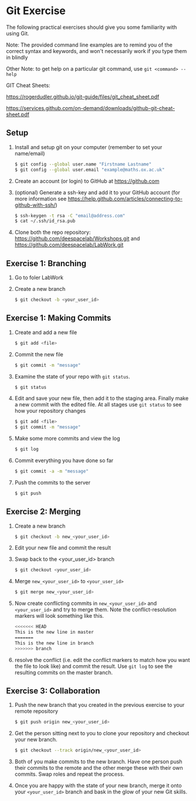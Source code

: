 # Git Exercise

The following practical exercises should give you some familiarity with using 
Git. 

Note: The provided command line examples are to remind you of the correct syntax 
and keywords, and won't necessarily work if you type them in blindly

Other Note: to get help on a particular git command, use `git <command> --help`
 
GIT Cheat Sheets:  

https://rogerdudler.github.io/git-guide/files/git_cheat_sheet.pdf

https://services.github.com/on-demand/downloads/github-git-cheat-sheet.pdf


## Setup
1. Install and setup git on your computer (remember to set your name/email)

    ~~~bash
    $ git config --global user.name "Firstname Lastname"
    $ git config --global user.email "example@maths.ox.ac.uk"
    ~~~

2. Create an account (or login) to GitHub at <https://github.com> 
3. (optional) Generate a ssh-key and add it to your GitHub account (for more 
   information see 
   <https://help.github.com/articles/connecting-to-github-with-ssh/>)

    ~~~bash
    $ ssh-keygen -t rsa -C "email@address.com"
    $ cat ~/.ssh/id_rsa.pub
    ~~~

4. Clone both the repo repository: https://github.com/deespacelab/Workshops.git and https://github.com/deespacelab/LabWork.git

## Exercise 1: Branching

1. Go to foler LabWork

2. Create a new branch 

    ~~~bash
    $ git checkout -b <your_user_id>
    ~~~

## Exercise 1: Making Commits

1. Create and add a new file

    ~~~bash
    $ git add <file>
    ~~~

2. Commit the new file

    ~~~bash
    $ git commit -m "message"
    ~~~

3. Examine the state of your repo with `git status`. 

    ~~~bash
    $ git status
    ~~~

4. Edit and save your new file, then add it to the staging area. Finally make a 
   new commit with the edited file. At all stages use `git status` to see how 
   your repository changes

    ~~~bash
    $ git add <file>
    $ git commit -m "message"
    ~~~

5. Make some more commits and view the log

    ~~~bash
    $ git log 
    ~~~

6. Commit everything you have done so far

    ~~~bash
    $ git commit -a -m "message"
    ~~~

7. Push the commits to the server

    ~~~bash
    $ git push
    ~~~

## Exercise 2: Merging

1. Create a new branch 

    ~~~bash
    $ git checkout -b new_<your_user_id>
    ~~~

2. Edit your new file and commit the result
3. Swap back to the <your_user_id> branch

    ~~~bash
    $ git checkout <your_user_id>
    ~~~

4. Merge `new_<your_user_id>` to `<your_user_id>`

    ~~~bash
    $ git merge new_<your_user_id>
    ~~~

5. Now create conflicting commits in `new_<your_user_id>` and `<your_user_id>` and try to merge 
   them. Note the conflict-resolution markers will look something like this.

    ~~~~~~bash
    <<<<<<< HEAD
    This is the new line in master
    =======
    This is the new line in branch
    >>>>>>> branch
    ~~~~~~

6. resolve the conflict (i.e. edit the conflict markers to match how you want 
   the file to look like) and commit the result. Use `git log` to see the 
   resulting commits on the master branch.

<!--
7. Create some more commits to both `new_<your_user_id>` and `<your_user_id>` and rebase 
   `new_<your_user_id>` onto `<your_user_id>`. Remember that unlike the merge you did 
   previously, your HEAD should be on the branch you are rebasing (i.e 
   `new_branch`).

    ~~~bash
    $ git rebase <your_user_id>
    ~~~

8. Look at the state of your new branch using `git log`, you should see the new 
   commits from `master`. If you like you can now merge `new_<your_user_id>` to `<your_user_id>` 
   (this should be a fast-forward merge)
   -->

## Exercise 3: Collaboration

1. Push the new branch that you created in the previous exercise to your remote 
   repository

    ~~~bash
    $ git push origin new_<your_user_id>
    ~~~

2. Get the person sitting next to you to clone your repository and checkout your 
   new branch. 

    ~~~bash
    $ git checkout --track origin/new_<your_user_id>
    ~~~

3. Both of you make commits to the new branch. Have one person push their 
   commits to the remote and the other merge these with their own commits. Swap 
   roles and repeat the process. 

4. Once you are happy with the state of your new branch, merge it onto your 
   `<your_user_id>` branch and bask in the glow of your new Git skills.

